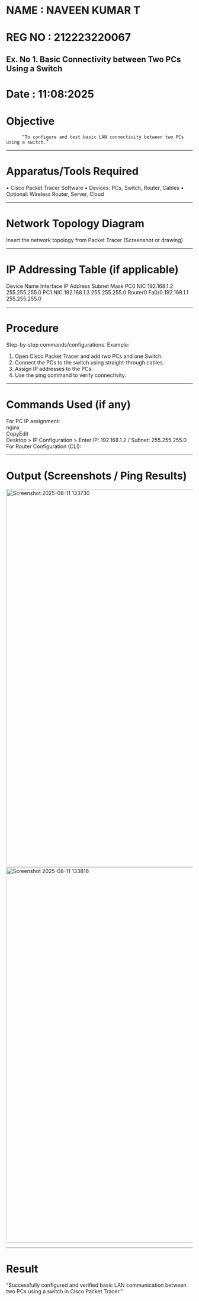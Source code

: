 # NAME : NAVEEN KUMAR T
# REG NO : 212223220067
## Ex. No 1. 	Basic Connectivity between Two PCs Using a Switch
# Date : 11:08:2025

# Objective

          “To configure and test basic LAN connectivity between two PCs using a switch.”
________________________________________
# Apparatus/Tools Required
•	Cisco Packet Tracer Software
•	Devices: PCs, Switch, Router, Cables
•	Optional: Wireless Router, Server, Cloud
________________________________________
# Network Topology Diagram

Insert the network topology from Packet Tracer (Screenshot or drawing)

________________________________________
# IP Addressing Table (if applicable)
Device Name	Interface	IP Address	Subnet Mask
PC0	NIC	192.168.1.2	255.255.255.0
PC1	NIC	192.168.1.3	255.255.255.0
Router0	Fa0/0	192.168.1.1	255.255.255.0
________________________________________
# Procedure
Step-by-step commands/configurations.
Example:
1.	Open Cisco Packet Tracer and add two PCs and one Switch.
2.	Connect the PCs to the switch using straight-through cables.
3.	Assign IP addresses to the PCs.
4.	Use the ping command to verify connectivity.
________________________________________
# Commands Used (if any)

For PC IP assignment:<br>
nginx<br>
CopyEdit<br>
Desktop > IP Configuration > Enter IP: 192.168.1.2 / Subnet: 255.255.255.0<br>
For Router Configuration (CLI):<br>

________________________________________
# Output (Screenshots / Ping Results)
<img width="1917" height="1019" alt="Screenshot 2025-08-11 133730" src="https://github.com/user-attachments/assets/e8ef208b-c6e4-4d0b-a0fd-21381852b16a" />

<img width="1919" height="1012" alt="Screenshot 2025-08-11 133816" src="https://github.com/user-attachments/assets/c428a358-64c5-4558-8a28-20a3cd1fbe08" />


________________________________________
# Result
“Successfully configured and verified basic LAN communication between two PCs using a switch in Cisco Packet Tracer.”
	
